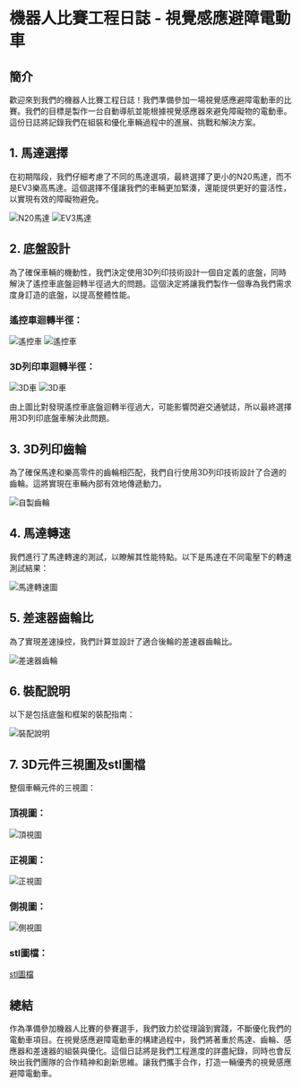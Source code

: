 # 機器人比賽工程日誌 - 視覺感應避障電動車

## 簡介

歡迎來到我們的機器人比賽工程日誌！我們準備參加一場視覺感應避障電動車的比賽。我們的目標是製作一台自動導航並能根據視覺感應器來避免障礙物的電動車。這份日誌將記錄我們在組裝和優化車輛過程中的進展、挑戰和解決方案。

## 1. 馬達選擇

在初期階段，我們仔細考慮了不同的馬達選項，最終選擇了更小的N20馬達，而不是EV3樂高馬達。這個選擇不僅讓我們的車輛更加緊湊，還能提供更好的靈活性，以實現有效的障礙物避免。

![N20馬達](n20馬達.jpeg)
![EV3馬達](EV3馬達.jpg)

## 2. 底盤設計

為了確保車輛的機動性，我們決定使用3D列印技術設計一個自定義的底盤，同時解決了遙控車底盤迴轉半徑過大的問題。這個決定將讓我們製作一個專為我們需求度身訂造的底盤，以提高整體性能。

### 遙控車迴轉半徑：

![遙控車](搖11.jpg)
![遙控車](搖22.jpg)

### 3D列印車迴轉半徑：

![3D車](自11.jpg)
![3D車](自22.jpg)

由上圖比對發現遙控車底盤迴轉半徑過大，可能影響閃避交通號誌，所以最終選擇用3D列印底盤車解決此問題。

## 3. 3D列印齒輪

為了確保馬達和樂高零件的齒輪相匹配，我們自行使用3D列印技術設計了合適的齒輪。這將實現在車輛內部有效地傳遞動力。

![自製齒輪](齒輪1.jpg)

## 4. 馬達轉速

我們進行了馬達轉速的測試，以瞭解其性能特點。以下是馬達在不同電壓下的轉速測試結果：

![馬達轉速圖](馬達轉速.png)

## 5. 差速器齒輪比

為了實現差速操控，我們計算並設計了適合後輪的差速器齒輪比。

![差速器齒輪](差速器.jpg)

## 6. 裝配說明

以下是包括底盤和框架的裝配指南：

![裝配說明](底盤解說圖.png)

## 7. 3D元件三視圖及stl圖檔

整個車輛元件的三視圖：

### 頂視圖：

![頂視圖](視圖.png)

### 正視圖：

![正視圖](上視圖.png)

### 側視圖：

![側視圖](側視圖.png)

### stl圖檔：

[stl圖檔](FE全.stl)

## 總結

作為準備參加機器人比賽的參賽選手，我們致力於從理論到實踐，不斷優化我們的電動車項目。在視覺感應避障電動車的構建過程中，我們將著重於馬達、齒輪、感應器和差速器的組裝與優化。這個日誌將是我們工程進度的詳盡紀錄，同時也會反映出我們團隊的合作精神和創新思維。讓我們攜手合作，打造一輛優秀的視覺感應避障電動車。

